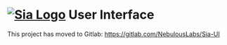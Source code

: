 # [![Sia Logo](http://sia.tech/img/svg/sia-green-logo.svg)](http://sia.tech/) User Interface

This project has moved to Gitlab: https://gitlab.com/NebulousLabs/Sia-UI